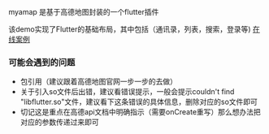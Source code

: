 myamap 是基于高德地图封装的一个flutter插件

该demo实现了Flutter的基础布局，其中包括（通讯录，列表，搜索，登录等)
[在线案例](https://github.com/mymaizi/flutter_hello_world)

### 可能会遇到的问题

* 包引用（建议跟着高德地图官网一步一步的去做）
* 关于引入so文件后出错，建议看错误提示，一般会提示couldn't find "libflutter.so"文件，建议看下这条错误的具体信息，删除对应的so文件即可
* 切记这是重点在高德api文档中明确指示（需要onCreate重写）那么想办法把对应的参数传递过来即可
